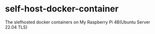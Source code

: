 # self-host-docker-container
The slefhosted docker containers on My Raspberry Pi 4B(Ubuntu Server 22.04 TLS)
